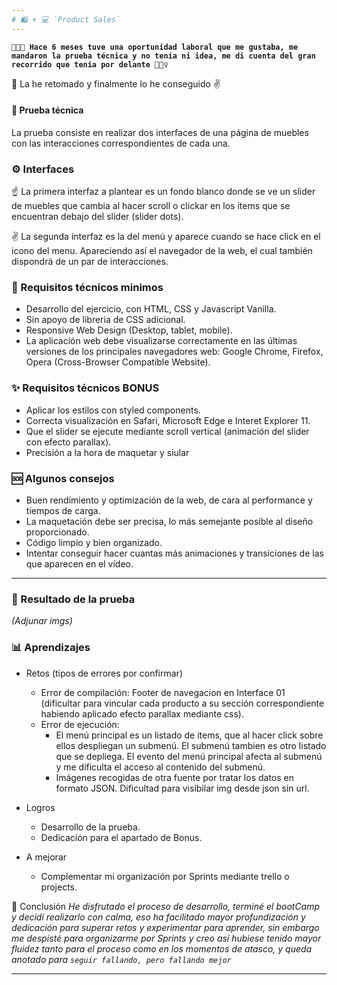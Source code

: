 ```yaml
---
# 🛍 + 💻 `Product Sales`
---
```


**`👩🏽‍💻 Hace 6 meses tuve una oportunidad laboral que me gustaba, me mandaron la prueba técnica y no tenía ni idea, me di cuenta del gran recorrido que tenía por delante 🤦🏽‍♀️`**

💪 La he retomado y finalmente lo he conseguido ✌

#### 🚀 Prueba técnica

La prueba consiste en realizar dos interfaces de una página de muebles con las interacciones correspondientes de cada una.

### ⚙️ Interfaces

☝ La primera interfaz a plantear es un fondo blanco donde se ve un slider de muebles que cambia al hacer scroll o clickar en los items que se encuentran debajo del slider (slider dots).

✌️ La segunda interfaz es la del menú y aparece cuando se hace click en el icono del menu. Apareciendo así el navegador de la web, el cual también dispondrá de un par de interacciones.

### 🏁 Requisitos técnicos minimos

- Desarrollo del ejercicio, con HTML, CSS y Javascript Vanilla.
- Sin apoyo de libreria de CSS adicional.
- Responsive Web Design (Desktop, tablet, mobile).
- La aplicación web debe visualizarse correctamente en las últimas versiones de los principales navegadores web: Google Chrome, Firefox, Opera (Cross-Browser Compatible Website).

### ✨ Requisitos técnicos BONUS

- Aplicar los estilos con styled components.
- Correcta visualización en Safari, Microsoft Edge e Interet Explorer 11.
- Que el slider se ejecute mediante scroll vertical (animación del slider con efecto parallax).
- Precisión a la hora de maquetar y siular

### 🆘 Algunos consejos

- Buen rendimiento y optimización de la web, de cara al performance y tiempos de carga.
- La maquetación debe ser precisa, lo más semejante posible al diseño proporcionado.
- Código limpio y bien organizado.
- Intentar conseguir hacer cuantas más animaciones y transiciones de las que aparecen en el vídeo.

---

### 📸 Resultado de la prueba

_(Adjunar imgs)_

### 📊 Aprendizajes

- Retos (tipos de errores por confirmar)
  - Error de compilación:
    Footer de navegacion en Interface 01 (dificultar para vincular cada producto a su sección correspondiente habiendo aplicado efecto parallax mediante css).
  - Error de ejecución:
    - El menú principal es un listado de items, que al hacer click sobre ellos despliegan un submenú. El submenú tambien es otro listado que se depliega. El evento del menú principal afecta al submenú y me dificulta el acceso al contenido del submenú.
    - Imágenes recogidas de otra fuente por tratar los datos en formato JSON. Dificultad para visibilar img desde json sin url.
- Logros
  - Desarrollo de la prueba.
  - Dedicación para el apartado de Bonus.
- A mejorar

  - Complementar mi organización por Sprints mediante trello o projects.

📝 Conclusión
_He disfrutado el proceso de desarrollo, terminé el bootCamp y decidí realizarlo con calma, eso ha facilitado mayor profundización y dedicación para superar retos y experimentar para aprender, sin embargo me despisté para organizarme por Sprints y creo así hubiese tenido mayor fluidez tanto para el proceso como en los momentos de atasco, y queda anotado para_ _`seguir fallando, pero fallando mejor`_

---
